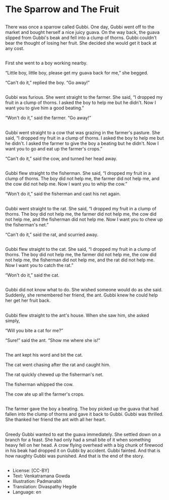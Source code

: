 # The Sparrow and The Fruit

##
There was once a sparrow called Gubbi. One day, Gubbi went off to the market and bought herself a nice juicy guava. On the way back, the guava slipped from Gubbi's beak and fell into a clump of thorns. Gubbi couldn't bear the thought of losing her fruit. She decided she would get it back at any cost.

##
First she went to a boy working nearby.

“Little boy, little boy, please get my guava back for me,” she begged.

“Can't do it,” replied the boy. “Go away!”

##
Gubbi was furious. She went straight to the farmer. She said, “I dropped my fruit in a clump of thorns. I asked the boy to help me but he didn't. Now I want you to give him a good beating.”

“Won't do it,” said the farmer. “Go away!”

##
Gubbi went straight to a cow that was grazing in the farmer's pasture. She said, “I dropped my fruit in a clump of thorns. I asked the boy to help me but he didn't. I asked the farmer to give the boy a beating but he didn't. Now I want you to go and eat up the farmer's crops.”

“Can't do it,” said the cow, and turned her head away.

##
Gubbi flew straight to the fisherman. She said, “I dropped my fruit in a clump of thorns. The boy did not help me, the farmer did not help me, and the cow did not help me. Now I want you to whip the cow.”

“Won't do it,” said the fisherman and cast his net again.

##
Gubbi went straight to the rat. She said, “I dropped my fruit in a clump of thorns. The boy did not help me, the farmer did not help me, the cow did not help me, and the fisherman did not help me. Now I want you to chew up the fisherman's net.”

“Can't do it,” said the rat, and scurried away.

##
Gubbi flew straight to the cat. She said, “I dropped my fruit in a clump of thorns. The boy did not help me, the farmer did not help me, the cow did not help me, the fisherman did not help me, and the rat did not help me. Now I want you to catch the rat.”

“Won't do it,” said the cat.

##
Gubbi did not know what to do. She wished someone would do as she said. Suddenly, she remembered her friend, the ant. Gubbi knew he could help her get her fruit back.

##
Gubbi flew straight to the ant's house. When she saw him, she asked simply,

“Will you bite a cat for me?”

“Sure!” said the ant. “Show me where she is!”

##
The ant kept his word and bit the cat.

The cat went chasing after the rat and caught him.

The rat quickly chewed up the fisherman's net.

The fisherman whipped the cow.

The cow ate up all the farmer's crops.

##
The farmer gave the boy a beating. The boy picked up the guava that had fallen into the clump of thorns and gave it back to Gubbi. Gubbi was thrilled. She thanked her friend the ant with all her heart.

##
Greedy Gubbi wanted to eat the guava immediately. She settled down on a branch for a feast. She had only had a small bite of it when something heavy fell on her head. A crow flying overhead with a big chunk of firewood in his beak had dropped it on Gubbi by accident. Gubbi fainted. And that is how naughty Gubbi was punished. And that is the end of the story.

##
* License: [CC-BY]
* Text: Venkatramana Gowda
* Illustration: Padmanabh
* Translation: Divaspathy Hegde
* Language: en
